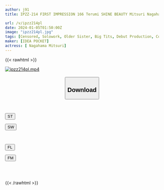```yaml
---
author: j91
title: IPZZ-214 FIRST IMPRESSION 166 Terumi SHINE BEAUTY Mitsuri Nagahama

url: /v/ipzz214pl
date: 2024-01-05T01:50:00Z
image: "ipzz214pl.jpg"
tags: [Censored, Solowork, Older Sister, Big Tits, Debut Production, Cowgirl	]
maker: [IDEA POCKET]
actress: [ Nagahama Mitsuri]
---
```



{{< rawhtml >}}

<div class="video" data-videoid="aG2mpg92VZUOaV">
    <a href="javascript:;">
        <img src="/v/ipzz214pl/ipzz214pl.jpg" width="WIDTH" height="HEIGHT" alt="ipzz214pl.mp4" loading="lazy">
    </a>
</div>

<script type="text/javascript" src="https://j91.asia/asset/on-demand-st.js"></script>

<br>
  <link rel="stylesheet" href="https://j91.asia/asset/bs5.css">
  
  <center>
  <button class="btn btn-primary" type="button" data-bs-toggle="collapse" data-bs-target=".multi-collapse" aria-expanded="false" aria-controls="multiCollapseExample1 multiCollapseExample2"><h2>Download</h2></button></center>
</p>
<div class="row">
  <div class="col">
    <div class="collapse multi-collapse" id="multiCollapseExample1">
      <div class="card card-body">
	      	      <br>
<div class="buttons">  
<p><a href="https://streamtape.to/v/aG2mpg92VZUOaV" target="_blank"><button class="btn-hover color-3"><i class="fa fa-download"></i> ST</button></a></p>
<p><a href="https://flaswish.com/4i1gwdcsnwq5" target="_blank"><button class="btn-hover color-2"><i class="fa fa-download"></i> SW</button></a></p></div>
    </div>
  </div>
</div>
  <div class="col">
    <div class="collapse multi-collapse" id="multiCollapseExample2">
      <div class="card card-body">
	      <br>
<div class="buttons">
<p><a href="javascript:;" target="_blank"><button class="btn-hover color-9"><i class="fa fa-download"></i> FL</button></a></p>
<p><a href="javascript:;" target="_blank"><button class="btn-hover color-8"><i class="fa fa-download"></i> FM</button></a></p></div>
<br><br>
      </div>
    </div>
  </div>
</div>

{{< /rawhtml >}}
